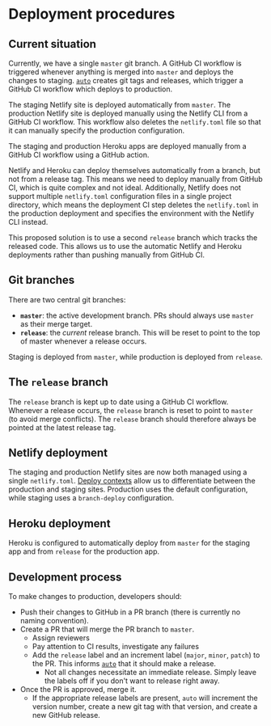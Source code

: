 # Deployment procedures

## Current situation
Currently, we have a single `master` git branch. A GitHub CI workflow is triggered whenever anything is merged into `master` and deploys the changes to staging. [`auto`](https://intuit.github.io/) creates git tags and releases, which trigger a GitHub CI workflow which deploys to production.

The staging Netlify site is deployed automatically from `master`. The production Netlify site is deployed manually using the Netlify CLI from a GitHub CI workflow. This workflow also deletes the `netlify.toml` file so that it can manually specify the production configuration.

The staging and production Heroku apps are deployed manually from a GitHub CI workflow using a GitHub action.

Netlify and Heroku can deploy themselves automatically from a branch, but not from a release tag. This means we need to deploy manually from GitHub CI, which is quite complex and not ideal. Additionally, Netlify does not support multiple `netlify.toml` configuration files in a single project directory, which means the deployment CI step deletes the `netlify.toml` in the production deployment and specifies the environment with the Netlify CLI instead. 

This proposed solution is to use a second `release` branch which tracks the released code. This allows us to use the automatic Netlify and Heroku deployments rather than pushing manually from GitHub CI.

## Git branches
There are two central git branches:

- **`master`**: the active development branch. PRs should always use `master` as their merge target.
- **`release`**: the *current* release branch. This will be reset to point to the top of master whenever a release occurs.

Staging is deployed from `master`, while production is deployed from `release`.

## The `release` branch
The `release` branch is kept up to date using a GitHub CI workflow. Whenever a release occurs, the `release` branch is reset to point to `master` (to avoid merge conflicts). The `release` branch should therefore always be pointed at the latest release tag.

## Netlify deployment
The staging and production Netlify sites are now both managed using a single `netlify.toml`. [Deploy contexts](https://docs.netlify.com/configure-builds/file-based-configuration/#deploy-contexts) allow us to differentiate between the production and staging sites. Production uses the default configuration, while staging uses a `branch-deploy` configuration.

## Heroku deployment
Heroku is configured to automatically deploy from `master` for the staging app and from `release` for the production app.

## Development process
To make changes to production, developers should:
- Push their changes to GitHub in a PR branch (there is currently no naming convention).
- Create a PR that will merge the PR branch to `master`.
  - Assign reviewers
  - Pay attention to CI results, investigate any failures
  - Add the `release` label and an increment label (`major`, `minor`, `patch`) to the PR. This informs [`auto`](https://intuit.github.io/) that it should make a release.
    - Not all changes necessitate an immediate release. Simply leave the labels off if you don't want to release right away.
- Once the PR is approved, merge it.
  - If the appropriate release labels are present, `auto` will increment the version number, create a new git tag with that version, and create a new GitHub release.
